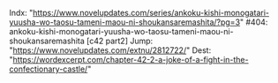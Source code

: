 Indx: "https://www.novelupdates.com/series/ankoku-kishi-monogatari-yuusha-wo-taosu-tameni-maou-ni-shoukansaremashita/?pg=3"
#404: ankoku-kishi-monogatari-yuusha-wo-taosu-tameni-maou-ni-shoukansaremashita [c42 part2]
Jump: "https://www.novelupdates.com/extnu/2812722/"
Dest: "https://wordexcerpt.com/chapter-42-2-a-joke-of-a-fight-in-the-confectionary-castle/"